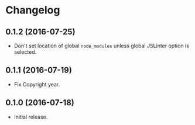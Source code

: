 # Changelog

## 0.1.2 (2016-07-25)

-   Don't set location of global `node_modules` unless global JSLinter option is
    selected.

## 0.1.1 (2016-07-19)

-   Fix Copyright year.

## 0.1.0 (2016-07-18)

-   Initial release.
